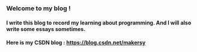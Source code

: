 ### Welcome to my blog !

#### I write this blog to record my learning about programming. And I will also write some essays sometimes.

#### Here is my CSDN blog : https://blog.csdn.net/makersy